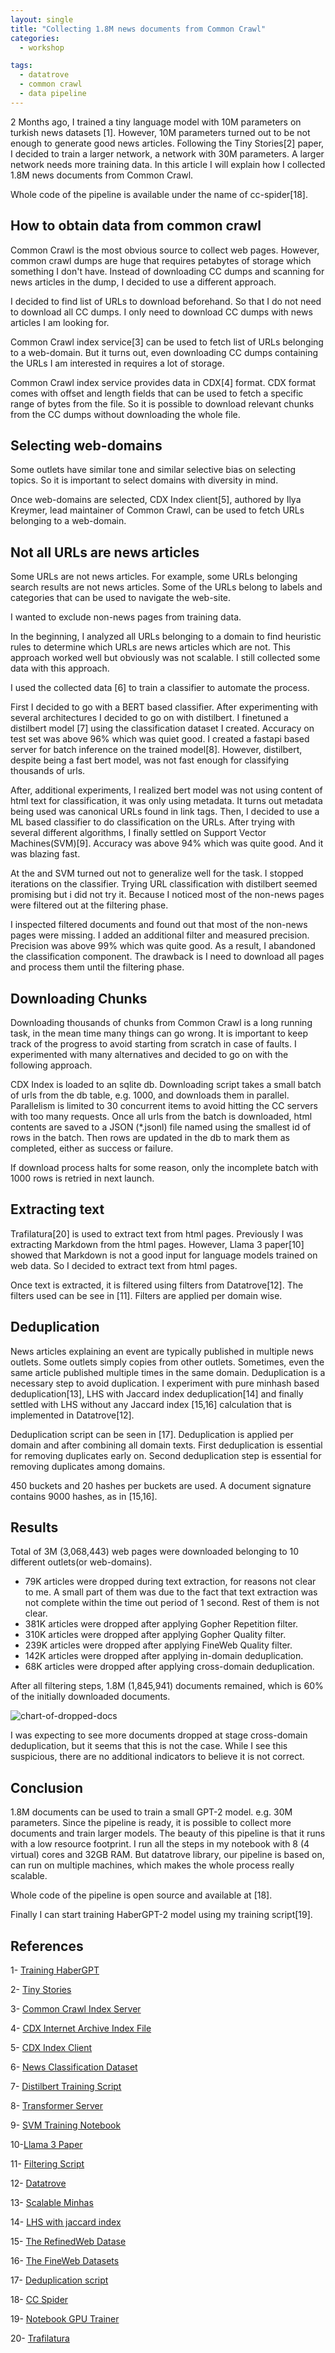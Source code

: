 ```yaml
---
layout: single
title: "Collecting 1.8M news documents from Common Crawl"
categories:
  - workshop

tags:
  - datatrove
  - common crawl
  - data pipeline
---
```


2 Months ago, I trained a tiny language model with 10M parameters on turkish news datasets [1]. However, 10M parameters turned out to be not enough to generate good news articles. Following the Tiny Stories[2] paper, I decided to train a larger network, a network with 30M parameters. A larger network needs more training data. In this article I will explain how I collected 1.8M news documents from Common Crawl.

Whole code of the pipeline is available under the name of cc-spider[18].

## How to obtain data from common crawl 

Common Crawl is the most obvious source to collect web pages. However, common crawl dumps are huge that requires petabytes of storage which something I don't have. Instead of downloading CC dumps and scanning for news articles in the dump, I decided to use a different approach.

I decided to find list of URLs to download beforehand. So that I do not need to download all CC dumps. I only need to download CC dumps with news articles I am looking for. 

Common Crawl index service[3] can be used to fetch list of URLs belonging to a web-domain. But it turns out, even downloading CC dumps containing the URLs I am interested in requires a lot of storage. 

Common Crawl index service provides data in CDX[4] format. CDX format comes with offset and length fields that can be used to fetch a specific range of bytes from the file. So it is possible to download relevant chunks from the CC dumps without downloading the whole file. 

## Selecting web-domains

Some outlets have similar tone and similar selective bias on selecting topics. So it is important to select domains with diversity in mind. 

Once web-domains are selected, CDX Index client[5], authored by Ilya Kreymer, lead maintainer of Common Crawl, can be used to fetch URLs belonging to a web-domain.

## Not all URLs are news articles

Some URLs are not news articles. For example, some URLs belonging search results are not news articles. Some of the URLs belong to labels and categories that can be used to navigate the web-site.

I wanted to exclude non-news pages from training data. 

In the beginning, I analyzed all URLs belonging to a domain to find heuristic rules to determine which URLs are news articles which are not. This approach worked well but obviously was not scalable. I still collected some data with this approach.

I used the collected data [6] to train a classifier to automate the process.

First I decided to go with a BERT based classifier. After experimenting with several architectures I decided to go on with distilbert. I finetuned a distilbert model [7] using the classification dataset I created. Accuracy on test set was above 96% which was quiet good. I created a fastapi based server for batch inference on the trained model[8]. However, distilbert, despite being a fast bert model, was not fast enough for classifying thousands of urls. 

After, additional experiments, I realized bert model was not using content of html text for classification, it was only using metadata. It turns out metadata being used was canonical URLs found in link tags. Then, I decided to use a ML based classifier to do classification on the URLs. After trying with several different algorithms, I finally settled on Support Vector Machines(SVM)[9]. Accuracy was above 94% which was quite good. And it was blazing fast.

At the and SVM turned out not to generalize well for the task. I stopped iterations on the classifier. Trying URL classification with distilbert seemed promising but i did not try it. Because I noticed most of the non-news pages were filtered out at the filtering phase. 

I inspected filtered documents and found out that most of the non-news pages were missing. I added an additional filter and measured precision. Precision was above 99% which was quite good. As a result, I abandoned the classification component. The drawback is I need to download all pages and process them until the filtering phase.

## Downloading Chunks

Downloading thousands of chunks from Common Crawl is a long running task, in the mean time many things can go wrong. It is important to keep track of the progress to avoid starting from scratch in case of faults. I experimented with many alternatives and decided to go on with the following approach. 

CDX Index is loaded to an sqlite db. Downloading script takes a small batch of urls from the db table, e.g. 1000, and downloads them in parallel. Parallelism is limited to 30 concurrent items to avoid hitting the CC servers with too many requests.
Once all urls from the batch is downloaded, html contents are saved to a JSON (*.jsonl) file named using the smallest id of rows in the batch. Then rows are updated in the db to mark them as completed, either as success or failure.

If download process halts for some reason, only the incomplete batch with 1000 rows is retried in next launch.

## Extracting text

Trafilatura[20] is used to extract text from html pages. Previously I was extracting Markdown from the html pages. However, Llama 3 paper[10] showed that Markdown is not a good input for language models trained on web data. So I decided to extract text from html pages.

Once text is extracted, it is filtered using filters from Datatrove[12]. The filters used can be see in [11]. Filters are applied per domain wise.

## Deduplication

News articles explaining an event are typically published in multiple news outlets. Some outlets simply copies from other outlets. Sometimes, even the same article published multiple times in the same domain. Deduplication is a necessary step to avoid duplication. I experiment with pure minhash based deduplication[13], LHS with Jaccard index deduplication[14] and finally settled with LHS without any Jaccard index [15,16] calculation that is implemented in Datatrove[12].

Deduplication script can be seen in [17]. Deduplication is applied per domain and after combining all domain texts. First deduplication is essential for removing duplicates early on. Second deduplication step is essential for removing duplicates among domains.

450 buckets and 20 hashes per buckets are used. A document signature contains 9000 hashes, as in [15,16].

## Results

Total of 3M (3,068,443) web pages were downloaded belonging to 10 different outlets(or web-domains). 

- 79K articles were dropped during text extraction, for reasons not clear to me. A small part of them was due to the fact that text extraction was not complete within the time out period of 1 second. Rest of them is not clear.
- 381K articles were dropped after applying Gopher Repetition filter.
- 310K articles were dropped after applying Gopher Quality filter.
- 239K articles were dropped after applying FineWeb Quality filter.
- 142K articles were dropped after applying in-domain  deduplication.
- 68K articles were dropped after applying cross-domain deduplication.

After all filtering steps, 1.8M (1,845,941) documents remained, which is 60% of the initially downloaded documents. 

![chart-of-dropped-docs]({{site.baseurl}}/assets/images/cc_spider_dropped_documents.png)

I was expecting to see more documents dropped at stage cross-domain deduplication, but it seems that this is not the case. While I see this suspicious, there are no additional indicators to believe it is not correct.

## Conclusion

1.8M documents can be used to train a small GPT-2 model. e.g. 30M parameters. Since the pipeline is ready, it is possible to collect more documents and train larger models. The beauty of this pipeline is that it runs with a low resource footprint. I run all the steps in my notebook with 8 (4 virtual) cores and 32GB RAM. But datatrove library, our pipeline is based on, can run on multiple machines, which makes the whole process really scalable. 

Whole code of the pipeline is open source and available at [18].

Finally I can start training HaberGPT-2 model using my training script[19].

## References

1- [Training HaberGPT](https://habanoz.github.io/tech-feed/workshop/haber-gpt-training-gpt2-to-generate-news-in-turkish/)

2- [Tiny Stories](https://arxiv.org/pdf/2305.07759)

3- [Common Crawl Index Server](https://index.commoncrawl.org/)

4- [CDX Internet Archive Index File](https://www.loc.gov/preservation/digital/formats/fdd/fdd000590.shtml)

5- [CDX Index Client](https://github.com/ikreymer/cdx-index-client)

6- [News Classification Dataset](https://huggingface.co/datasets/habanoz/classifier_1300_610_fetched)

7- [Distilbert Training Script](https://colab.research.google.com/drive/16I0UTKzQbP4uCIu5J1DhTCsGsAb_sZ_e?usp=sharing)

8- [Transformer Server](https://github.com/habanoz/transformers_server)

9- [SVM Training Notebook](https://github.com/habanoz/cc_spider/blob/main/notebook/news_classifier_svm.ipynb)

10-[Llama 3 Paper](https://arxiv.org/abs/2407.21783)

11- [Filtering Script](https://github.com/habanoz/cc_spider/blob/main/datatrove/process_common_crawl_fetched_files.py)

12- [Datatrove](https://github.com/huggingface/datatrove)

13- [Scalable Minhas](https://habanoz.github.io/tech-feed/workshop/Minhash-implementation-python/)

14- [LHS with jaccard index](https://habanoz.github.io/tech-feed/workshop/LSH-with-jaccard-index/)

15- [The RefinedWeb Datase](https://arxiv.org/pdf/2306.01116)

16- [The FineWeb Datasets](https://arxiv.org/pdf/2406.17557)

17- [Deduplication script](https://github.com/habanoz/cc_spider/blob/main/datatrove/local_minhash_deduplication.py)

18- [CC Spider](https://github.com/habanoz/cc_spider)

19- [Notebook GPU Trainer](https://github.com/habanoz/nb_gpu_trainer)

20- [Trafilatura](https://trafilatura.readthedocs.io/en/latest/)